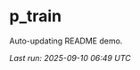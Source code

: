 # p_train

Auto-updating README demo.

<!--START_SECTION:status-->
_Last run: 2025-09-10 06:49 UTC_
<!--END_SECTION:status-->










































































































































































































































































































































































































































